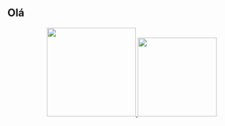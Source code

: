 ## Olá

<div align="center">
  <a href="https://github.com/AlvLeonardo">
  <img height="180em" src="https://github-readme-stats.vercel.app/api?username=alvleonardo&show_icons=true&theme=dracula&include_all_commits=true&count_private=true"/>
  <img height="160em" src="https://github-readme-stats.vercel.app/api/top-langs/?username=alvleonardo&layout=compact&langs_count=7&theme=dracula"/>
</div>
